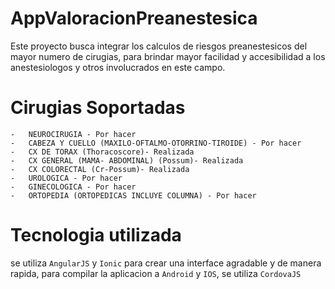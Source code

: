 AppValoracionPreanestesica
=====================

Este proyecto busca integrar los calculos de riesgos preanestesicos del mayor numero de cirugias, para brindar mayor facilidad y accesibilidad a los anestesiologos y otros involucrados en este campo.


Cirugias Soportadas
=====================

    -	NEUROCIRUGIA - Por hacer
    -	CABEZA Y CUELLO (MAXILO-OFTALMO-OTORRINO-TIROIDE) - Por hacer
    -	CX DE TORAX (Thoracoscore)- Realizada
    -	CX GENERAL (MAMA- ABDOMINAL) (Possum)- Realizada
    -	CX COLORECTAL (Cr-Possum)- Realizada
    -	UROLOGICA - Por hacer
    -	GINECOLOGICA - Por hacer
    -	ORTOPEDIA (ORTOPEDICAS INCLUYE COLUMNA) - Por hacer




Tecnologia utilizada
======================

se utiliza `AngularJS` y `Ionic` para crear una interface agradable y de manera rapida, para compilar la aplicacion a `Android` y `IOS`, se utiliza `CordovaJS`


